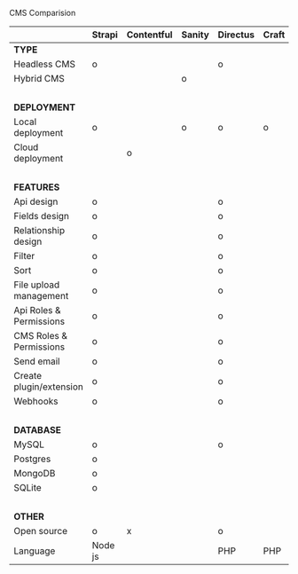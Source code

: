 CMS Comparision

|   | Strapi | Contentful | Sanity | Directus | Craft | Cockpit | UniteCMS | Squidex | Webiny | dotCMS |
| --- | ------ | ---------- | ------ | -------- | ----- | ------- | -------- | ------- | ------ | ------ |
| **TYPE** |   |   |   |   |   |   |   |   |   |   |
| Headless CMS | o |   |   | o |   |   |   |   |   |   |
| Hybrid CMS |   |   | o |   |   |   |   |   |   |   |
|   |   |   |   |   |   |   |   |   |   |   |
| **DEPLOYMENT** |   |   |   |   |   |   |   |   |   |   |
| Local deployment | o |   | o | o | o |   |   |   |   | o |
| Cloud deployment |   | o |   |   |   |   |   |   |   |   |
|   |   |   |   |   |   |   |   |   |   |   |
| **FEATURES** |   |   |   |   |   |   |   |   |   |   |
| Api design | o |   |   | o |   |   |   |   |   |   |
| Fields design | o |   |   | o |   |   |   |   |   |   |
| Relationship design | o |   |   | o |   |   |   |   |   |   |
| Filter | o |   |   | o |   |   |   |   |   |   |
| Sort | o |   |   | o |   |   |   |   |   |   |
| File upload management | o |   |   | o |   |   |   |   |   |   |
| Api Roles & Permissions | o |   |   | o |   |   |   |   |   |   |
| CMS Roles & Permissions | o |   |   | o |   |   |   |   |   |   |
| Send email | o |   |   | o |   |   |   |   |   |   |
| Create plugin/extension | o |   |   | o |   |   |   |   |   |   |
| Webhooks | o |   |   | o |   |   |   |   |   |   |
|   |   |   |   |   |   |   |   |   |   |   |
| **DATABASE** |   |   |   |   |   |   |   |   |   |   |
| MySQL | o |   |   | o |   |   |   |   |   |   |
| Postgres | o |   |   |   |   |   |   |   |   |   |
| MongoDB | o |   |   |   |   |   |   |   |   |   |
| SQLite | o |   |   |   |   |   |   |   |   |   |
|   |   |   |   |   |   |   |   |   |   |   |
| **OTHER** |   |   |   |   |   |   |   |   |   |   |
| Open source | o | x |   | o |   |   |   |   |   |   |
| Language | Node js |   |   | PHP | PHP | PHP | PHP | C# |   | Java |

 
 
 
 
 
 
 
 
 